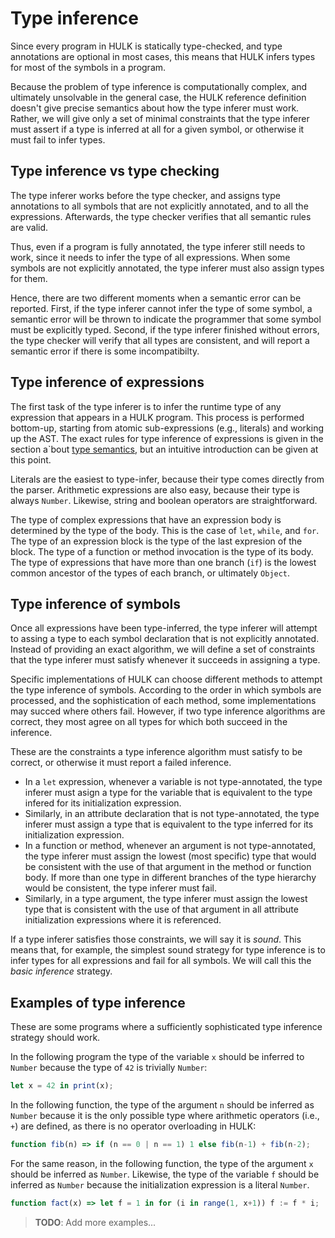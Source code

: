 # Type inference

Since every program in HULK is statically type-checked, and type annotations are optional in most cases, this means that HULK infers types for most of the symbols in a program.

Because the problem of type inference is computationally complex, and ultimately unsolvable in the general case, the HULK reference definition doesn't give precise semantics about how the type inferer must work. Rather, we will give only a set of minimal constraints that the type inferer must assert if a type is inferred at all for a given symbol, or otherwise it must fail to infer types.

## Type inference vs type checking

The type inferer works before the type checker, and assigns type annotations to all symbols that are not explicitly annotated, and to all the expressions. Afterwards, the type checker verifies that all semantic rules are valid.

Thus, even if a program is fully annotated, the type inferer still needs to work, since it needs to infer the type of all expressions. When some symbols are not explicitly annotated, the type inferer must also assign types for them.

Hence, there are two different moments when a semantic error can be reported. First, if the type inferer cannot infer the type of some symbol, a semantic error will be thrown to indicate the programmer that some symbol must be explicitly typed. Second, if the type inferer finished without errors, the type checker will verify that all types are consistent, and will report a semantic error if there is some incompatibilty.

## Type inference of expressions

The first task of the type inferer is to infer the runtime type of any expression that appears in a HULK program. This process is performed bottom-up, starting from atomic sub-expressions (e.g., literals) and working up the AST. The exact rules for type inference of expressions is given in the section a`bout [type semantics](/type_semantics), but an intuitive introduction can be given at this point.

Literals are the easiest to type-infer, because their type comes directly from the parser. Arithmetic expressions are also easy, because their type is always `Number`. Likewise, string and boolean operators are straightforward.

The type of complex expressions that have an expression body is determined by the type of the body. This is the case of `let`, `while`, and `for`. The type of an expression block is the type of the last expresion of the block. The type of a function or method invocation is the type of its body. The type of expressions that have more than one branch (`if`) is the lowest common ancestor of the types of each branch, or ultimately `Object`.

## Type inference of symbols

Once all expressions have been type-inferred, the type inferer will attempt to assing a type to each symbol declaration that is not explicitly annotated. Instead of providing an exact algorithm, we will define a set of constraints that the type inferer must satisfy whenever it succeeds in assigning a type.

Specific implementations of HULK can choose different methods to attempt the type inference of symbols. According to the order in which symbols are processed, and the sophistication of each method, some implementations may succed where others fail. However, if two type inference algorithms are correct, they most agree on all types for which both succeed in the inference.

These are the constraints a type inference algorithm must satisfy to be correct, or otherwise it must report a failed inference.

- In a `let` expression, whenever a variable is not type-annotated, the type inferer must asign a type for the variable that is equivalent to the type infered for its initialization expression.
- Similarly, in an attribute declaration that is not type-annotated, the type inferer must assign a type that is equivalent to the type inferred for its initialization expression.
- In a function or method, whenever an argument is not type-annotated, the type inferer must assign the lowest (most specific) type that would be consistent with the use of that argument in the method or function body. If more than one type in different branches of the type hierarchy would be consistent, the type inferer must fail.
- Similarly, in a type argument, the type inferer must assign the lowest type that is consistent with the use of that argument in all attribute initialization expressions where it is referenced.

If a type inferer satisfies those constraints, we will say it is *sound*. This means that, for example, the simplest sound strategy for type inference is to infer types for all expressions and fail for all symbols. We will call this the *basic inference* strategy.

## Examples of type inference

These are some programs where a sufficiently sophisticated type inference strategy should work.

In the following program the type of the variable `x` should be inferred to `Number` because the type of `42` is trivially `Number`:

```js
let x = 42 in print(x);
```

In the following function, the type of the argument `n` should be inferred as `Number` because it is the only possible type where arithmetic operators (i.e., `+`) are defined, as there is no operator overloading in HULK:

```js
function fib(n) => if (n == 0 | n == 1) 1 else fib(n-1) + fib(n-2);
```

For the same reason, in the following function, the type of the argument `x` should be inferred as `Number`. Likewise, the type of the variable `f` should be inferred as `Number` because the initialization expression is a literal `Number`.

```js
function fact(x) => let f = 1 in for (i in range(1, x+1)) f := f * i;
```

> **TODO**: Add more examples...

